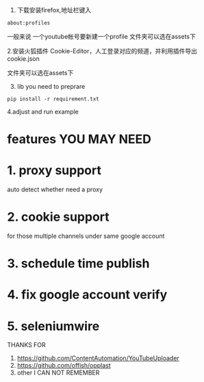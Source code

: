 1. 下载安装firefox,地址栏键入
```
about:profiles
```
一般来说 一个youtube帐号要新建一个profile
文件夹可以选在assets下

2.安装火狐插件 Cookie-Editor，人工登录对应的频道，并利用插件导出cookie.json 

文件夹可以选在assets下

3. lib you need to preprare    
```
pip install -r requirement.txt
```
4.adjust and run example



# features YOU MAY NEED

# 1. proxy support
auto detect whether need a proxy 

# 2. cookie support
for those multiple channels under same google account

# 3. schedule time publish

# 4. fix google account verify

# 5. seleniumwire

THANKS FOR 
1. https://github.com/ContentAutomation/YouTubeUploader
2. https://github.com/offish/opplast
3. other I CAN NOT REMEMBER

